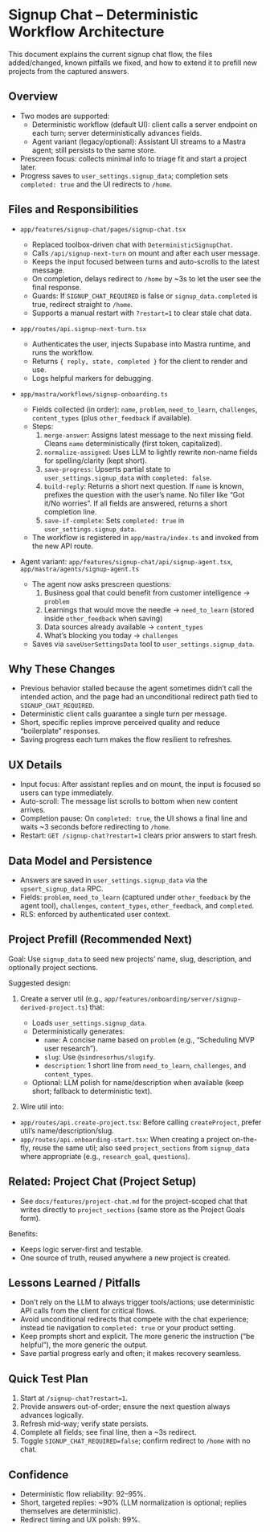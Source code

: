 # Signup Chat – Deterministic Workflow Architecture

This document explains the current signup chat flow, the files added/changed, known pitfalls we fixed, and how to extend it to prefill new projects from the captured answers.

## Overview

- Two modes are supported:
  - Deterministic workflow (default UI): client calls a server endpoint on each turn; server deterministically advances fields.
  - Agent variant (legacy/optional): Assistant UI streams to a Mastra agent; still persists to the same store.
- Prescreen focus: collects minimal info to triage fit and start a project later.
- Progress saves to `user_settings.signup_data`; completion sets `completed: true` and the UI redirects to `/home`.

## Files and Responsibilities

- `app/features/signup-chat/pages/signup-chat.tsx`
  - Replaced toolbox-driven chat with `DeterministicSignupChat`.
  - Calls `/api/signup-next-turn` on mount and after each user message.
  - Keeps the input focused between turns and auto-scrolls to the latest message.
  - On completion, delays redirect to `/home` by ~3s to let the user see the final response.
  - Guards: If `SIGNUP_CHAT_REQUIRED` is false or `signup_data.completed` is true, redirect straight to `/home`.
  - Supports a manual restart with `?restart=1` to clear stale chat data.

- `app/routes/api.signup-next-turn.tsx`
  - Authenticates the user, injects Supabase into Mastra runtime, and runs the workflow.
  - Returns `{ reply, state, completed }` for the client to render and use.
  - Logs helpful markers for debugging.

- `app/mastra/workflows/signup-onboarding.ts`
  - Fields collected (in order): `name`, `problem`, `need_to_learn`, `challenges`, `content_types` (plus `other_feedback` if available).
  - Steps:
    1) `merge-answer`: Assigns latest message to the next missing field. Cleans `name` deterministically (first token, capitalized).
    2) `normalize-assigned`: Uses LLM to lightly rewrite non-name fields for spelling/clarity (kept short).
    3) `save-progress`: Upserts partial state to `user_settings.signup_data` with `completed: false`.
    4) `build-reply`: Returns a short next question. If `name` is known, prefixes the question with the user’s name. No filler like “Got it/No worries”. If all fields are answered, returns a short completion line.
    5) `save-if-complete`: Sets `completed: true` in `user_settings.signup_data`.
  - The workflow is registered in `app/mastra/index.ts` and invoked from the new API route.

- Agent variant: `app/features/signup-chat/api/signup-agent.tsx`, `app/mastra/agents/signup-agent.ts`
  - The agent now asks prescreen questions:
    1) Business goal that could benefit from customer intelligence → `problem`
    2) Learnings that would move the needle → `need_to_learn` (stored inside `other_feedback` when saving)
    3) Data sources already available → `content_types`
    4) What’s blocking you today → `challenges`
  - Saves via `saveUserSettingsData` tool to `user_settings.signup_data`.

## Why These Changes

- Previous behavior stalled because the agent sometimes didn’t call the intended action, and the page had an unconditional redirect path tied to `SIGNUP_CHAT_REQUIRED`.
- Deterministic client calls guarantee a single turn per message.
- Short, specific replies improve perceived quality and reduce “boilerplate” responses.
- Saving progress each turn makes the flow resilient to refreshes.

## UX Details

- Input focus: After assistant replies and on mount, the input is focused so users can type immediately.
- Auto-scroll: The message list scrolls to bottom when new content arrives.
- Completion pause: On `completed: true`, the UI shows a final line and waits ~3 seconds before redirecting to `/home`.
- Restart: `GET /signup-chat?restart=1` clears prior answers to start fresh.

## Data Model and Persistence

- Answers are saved in `user_settings.signup_data` via the `upsert_signup_data` RPC.
- Fields: `problem`, `need_to_learn` (captured under `other_feedback` by the agent tool), `challenges`, `content_types`, `other_feedback`, and `completed`.
- RLS: enforced by authenticated user context.

## Project Prefill (Recommended Next)

Goal: Use `signup_data` to seed new projects’ name, slug, description, and optionally project sections.

Suggested design:

1) Create a server util (e.g., `app/features/onboarding/server/signup-derived-project.ts`) that:
   - Loads `user_settings.signup_data`.
   - Deterministically generates:
     - `name`: A concise name based on `problem` (e.g., “Scheduling MVP user research”).
     - `slug`: Use `@sindresorhus/slugify`.
     - `description`: 1 short line from `need_to_learn`, `challenges`, and `content_types`.
   - Optional: LLM polish for name/description when available (keep short; fallback to deterministic text).

2) Wire util into:
  - `app/routes/api.create-project.tsx`: Before calling `createProject`, prefer util’s name/description/slug.
  - `app/routes/api.onboarding-start.tsx`: When creating a project on-the-fly, reuse the same util; also seed `project_sections` from `signup_data` where appropriate (e.g., `research_goal`, `questions`).

## Related: Project Chat (Project Setup)

- See `docs/features/project-chat.md` for the project-scoped chat that writes directly to `project_sections` (same store as the Project Goals form).

Benefits:
- Keeps logic server-first and testable.
- One source of truth, reused anywhere a new project is created.

## Lessons Learned / Pitfalls

- Don’t rely on the LLM to always trigger tools/actions; use deterministic API calls from the client for critical flows.
- Avoid unconditional redirects that compete with the chat experience; instead tie navigation to `completed: true` or your product setting.
- Keep prompts short and explicit. The more generic the instruction (“be helpful”), the more generic the output.
- Save partial progress early and often; it makes recovery seamless.

## Quick Test Plan

1) Start at `/signup-chat?restart=1`.
2) Provide answers out-of-order; ensure the next question always advances logically.
3) Refresh mid-way; verify state persists.
4) Complete all fields; see final line, then a ~3s redirect.
5) Toggle `SIGNUP_CHAT_REQUIRED=false`; confirm redirect to `/home` with no chat.

## Confidence

- Deterministic flow reliability: 92–95%.
- Short, targeted replies: ~90% (LLM normalization is optional; replies themselves are deterministic).
- Redirect timing and UX polish: 99%.
